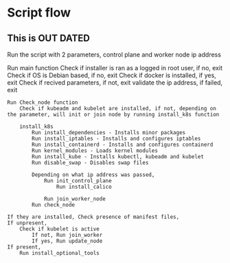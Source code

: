 # Script flow


## This is OUT DATED

Run the script with 2 parameters, control plane and worker node ip address

Run main function
    Check if installer is ran as a logged in root user, if no, exit 
    Check if OS is Debian based, if no, exit
    Check if docker is installed, if yes, exit
    Check if recived parameters, if not, exit 
    validate the ip address, if failed, exit

    Run Check_node function
        Check if kubeadm and kubelet are installed, if not, depending on the parameter, will init or join node by running install_k8s function

        install_k8s
            Run install_dependencies - Installs minor packages
            Run install_iptables - Installs and configures iptables
            Run install_containerd - Installs and configures containerd
            Run kernel_modules - Loads kernel modules
            Run install_kube - Installs kubectl, kubeadm and kubelet
            Run disable_swap - Disables swap files

            Depending on what ip address was passed,
                Run init_control_plane 
                    Run install_calico
            
                Run join_worker_node
            Run check_node
    
    If they are installed, Check presence of manifest files,
    If unpresent,
        Check if kubelet is active
            If not, Run join_worker
            If yes, Run update_node
    If present,
        Run install_optional_tools

























